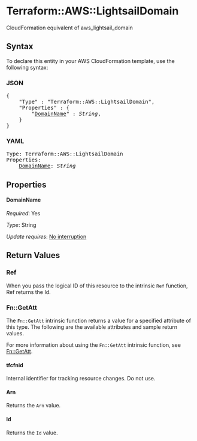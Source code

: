 # Terraform::AWS::LightsailDomain

CloudFormation equivalent of aws_lightsail_domain

## Syntax

To declare this entity in your AWS CloudFormation template, use the following syntax:

### JSON

<pre>
{
    "Type" : "Terraform::AWS::LightsailDomain",
    "Properties" : {
        "<a href="#domainname" title="DomainName">DomainName</a>" : <i>String</i>,
    }
}
</pre>

### YAML

<pre>
Type: Terraform::AWS::LightsailDomain
Properties:
    <a href="#domainname" title="DomainName">DomainName</a>: <i>String</i>
</pre>

## Properties

#### DomainName

_Required_: Yes

_Type_: String

_Update requires_: [No interruption](https://docs.aws.amazon.com/AWSCloudFormation/latest/UserGuide/using-cfn-updating-stacks-update-behaviors.html#update-no-interrupt)

## Return Values

### Ref

When you pass the logical ID of this resource to the intrinsic `Ref` function, Ref returns the Id.

### Fn::GetAtt

The `Fn::GetAtt` intrinsic function returns a value for a specified attribute of this type. The following are the available attributes and sample return values.

For more information about using the `Fn::GetAtt` intrinsic function, see [Fn::GetAtt](https://docs.aws.amazon.com/AWSCloudFormation/latest/UserGuide/intrinsic-function-reference-getatt.html).

#### tfcfnid

Internal identifier for tracking resource changes. Do not use.

#### Arn

Returns the <code>Arn</code> value.

#### Id

Returns the <code>Id</code> value.

